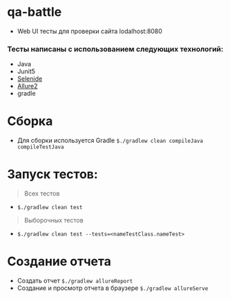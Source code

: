 # qa-battle
 - Web UI тесты для проверки сайта lodalhost:8080
### Тесты написаны с использованием следующих технологий: 
  - Java
  - Junit5
  - [Selenide](http://selenide.org)  
  - [Allure2](https://github.com/allure-framework/allure2)
  - gradle
# Сборка 
 - Для сборки используется Gradle
 `$./gradlew clean compileJava compileTestJava`
 
# Запуск тестов:
> Всех тестов
 - `$./gradlew clean test`
> Выборочных тестов
 - `$./gradlew clean test --tests=<nameTestClass.nameTest>` 
 
# Создание отчета
- Создать отчет 
`$./gradlew allureReport`
- Создание и просмотр отчета в браузере
`$./gradlew allureServe` 

